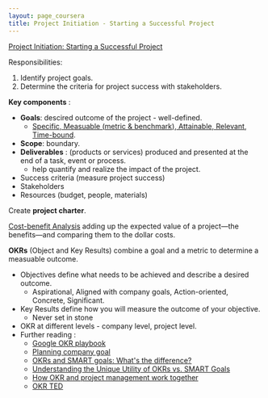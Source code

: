 ```yaml
---
layout: page_coursera
title: Project Initiation - Starting a Successful Project
---
```


[Project Initiation: Starting a Successful Project](https://www.coursera.org/learn/project-initiation-google/home/module/1)

Responsibilities:
1. Identify project goals.
2. Determine the criteria for project success with stakeholders.

**Key components** :
* **Goals**: descired outcome of the project - well-defined.
  * <u>Specific, Measuable (metric & benchmark), Attainable, Relevant, Time-bound</u>.
* **Scope**: boundary.
* **Deliverables** : (products or services) produced and presented at the end of a task, event or process.
  * help quantify and realize the impact of the project.
* Success criteria (measure project success)
* Stakeholders
* Resources (budget, people, materials)

Create **project charter**.

[Cost-benefit Analysis](https://pmstudycircle.com/cost-benefit-or-benefit-cost-analysis/#:~:text=Cost%2Dbenefit%20analysis%20is%20a,during%20the%20project%20selection%20analysis) adding up the expected value of a project—the benefits—and comparing them to the dollar costs.

**OKRs** (Object and Key Results) combine a goal and a metric to determine a measuable outcome.
* Objectives define what needs to be achieved and describe a desired outcome.
  * Aspirational, Aligned with company goals, Action-oriented, Concrete, Significant.
* Key Results define how you will measure the outcome of your objective.
  * Never set in stone
* OKR at different levels - company level, project level.
* Further reading :
  * [Google OKR playbook](https://www.whatmatters.com/resources/google-okr-playbook)
  * [Planning company goal](https://asana.com/guide/examples/project-management/goals-okrs-planning)
  * [OKRs and SMART goals: What's the difference?](https://www.whatmatters.com/resources/okrs-smart-goals-difference-between)
  * [Understanding the Unique Utility of OKRs vs. SMART Goals](https://www.smartsheet.com/content/okr-vs-smart-goals)
  * [How OKR and project management work together](https://www.perdoo.com/resources/blog/okr-and-project-management)
  * [OKR TED](https://www.youtube.com/watch?v=L4N1q4RNi9I)
